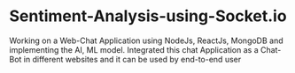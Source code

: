 # Sentiment-Analysis-using-Socket.io
Working on a Web-Chat Application using NodeJs, ReactJs, MongoDB and implementing the AI, ML model. Integrated this chat Application as a Chat-Bot in different websites and it can be used by end-to-end user

